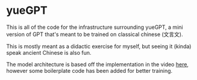 # yueGPT
This is all of the code for the infrastructure surrounding yueGPT, a mini version of GPT that's meant to be trained on classical chinese (文言文).

This is mostly meant as a didactic exercise for myself, but seeing it (kinda) speak ancient Chinese is also fun.

The model architecture is based off the implementation in the video [here](https://www.youtube.com/embed/kCc8FmEb1nY?si=y3iDRUCW49K8AaOR), however some boilerplate code has been added for better training.


